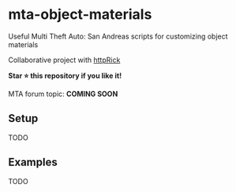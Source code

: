 # mta-object-materials

Useful Multi Theft Auto: San Andreas scripts for customizing object materials

Collaborative project with [httpRick](https://github.com/httpRick)

**Star ⭐ this repository if you like it!**

MTA forum topic: **COMING SOON**

## Setup

TODO

## Examples

TODO
